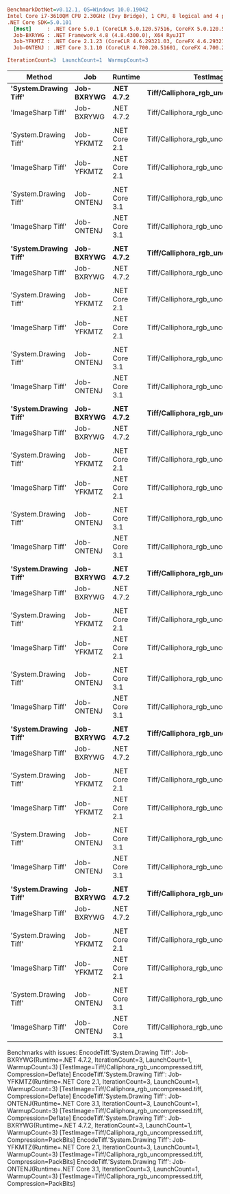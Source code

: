 ``` ini

BenchmarkDotNet=v0.12.1, OS=Windows 10.0.19042
Intel Core i7-3610QM CPU 2.30GHz (Ivy Bridge), 1 CPU, 8 logical and 4 physical cores
.NET Core SDK=5.0.101
  [Host]     : .NET Core 5.0.1 (CoreCLR 5.0.120.57516, CoreFX 5.0.120.57516), X64 RyuJIT
  Job-BXRYWG : .NET Framework 4.8 (4.8.4300.0), X64 RyuJIT
  Job-YFKMTZ : .NET Core 2.1.23 (CoreCLR 4.6.29321.03, CoreFX 4.6.29321.01), X64 RyuJIT
  Job-ONTENJ : .NET Core 3.1.10 (CoreCLR 4.700.20.51601, CoreFX 4.700.20.51901), X64 RyuJIT

IterationCount=3  LaunchCount=1  WarmupCount=3  

```
|                Method |        Job |       Runtime |                             TestImage |     Compression |       Mean |       Error |     StdDev | Ratio | RatioSD |     Gen 0 |     Gen 1 |     Gen 2 |  Allocated |
|---------------------- |----------- |-------------- |-------------------------------------- |---------------- |-----------:|------------:|-----------:|------:|--------:|----------:|----------:|----------:|-----------:|
| **&#39;System.Drawing Tiff&#39;** | **Job-BXRYWG** |    **.NET 4.7.2** | **Tiff/Calliphora_rgb_uncompressed.tiff** |            **None** |   **6.520 ms** |   **2.1764 ms** |  **0.1193 ms** |  **1.00** |    **0.00** |  **984.3750** |  **984.3750** |  **984.3750** | **11570062 B** |
|     &#39;ImageSharp Tiff&#39; | Job-BXRYWG |    .NET 4.7.2 | Tiff/Calliphora_rgb_uncompressed.tiff |            None |   5.698 ms |   8.2629 ms |  0.4529 ms |  0.87 |    0.06 |  539.0625 |  500.0000 |  492.1875 |  9919288 B |
|                       |            |               |                                       |                 |            |             |            |       |         |           |           |           |            |
| &#39;System.Drawing Tiff&#39; | Job-YFKMTZ | .NET Core 2.1 | Tiff/Calliphora_rgb_uncompressed.tiff |            None |   6.851 ms |   1.4499 ms |  0.0795 ms |  1.00 |    0.00 |  984.3750 |  984.3750 |  984.3750 | 11562768 B |
|     &#39;ImageSharp Tiff&#39; | Job-YFKMTZ | .NET Core 2.1 | Tiff/Calliphora_rgb_uncompressed.tiff |            None |   4.294 ms |   2.0150 ms |  0.1104 ms |  0.63 |    0.02 |  539.0625 |  500.0000 |  492.1875 |  9918144 B |
|                       |            |               |                                       |                 |            |             |            |       |         |           |           |           |            |
| &#39;System.Drawing Tiff&#39; | Job-ONTENJ | .NET Core 3.1 | Tiff/Calliphora_rgb_uncompressed.tiff |            None |   5.835 ms |   1.7302 ms |  0.0948 ms |  1.00 |    0.00 |  984.3750 |  984.3750 |  984.3750 |  8672224 B |
|     &#39;ImageSharp Tiff&#39; | Job-ONTENJ | .NET Core 3.1 | Tiff/Calliphora_rgb_uncompressed.tiff |            None |   5.167 ms |   1.1793 ms |  0.0646 ms |  0.89 |    0.02 |  539.0625 |  500.0000 |  492.1875 |  9918112 B |
|                       |            |               |                                       |                 |            |             |            |       |         |           |           |           |            |
| **&#39;System.Drawing Tiff&#39;** | **Job-BXRYWG** |    **.NET 4.7.2** | **Tiff/Calliphora_rgb_uncompressed.tiff** |         **Deflate** |         **NA** |          **NA** |         **NA** |     **?** |       **?** |         **-** |         **-** |         **-** |          **-** |
|     &#39;ImageSharp Tiff&#39; | Job-BXRYWG |    .NET 4.7.2 | Tiff/Calliphora_rgb_uncompressed.tiff |         Deflate | 125.909 ms |   2.8957 ms |  0.1587 ms |     ? |       ? |  750.0000 |  750.0000 |  750.0000 | 11167960 B |
|                       |            |               |                                       |                 |            |             |            |       |         |           |           |           |            |
| &#39;System.Drawing Tiff&#39; | Job-YFKMTZ | .NET Core 2.1 | Tiff/Calliphora_rgb_uncompressed.tiff |         Deflate |         NA |          NA |         NA |     ? |       ? |         - |         - |         - |          - |
|     &#39;ImageSharp Tiff&#39; | Job-YFKMTZ | .NET Core 2.1 | Tiff/Calliphora_rgb_uncompressed.tiff |         Deflate | 125.041 ms |   6.3920 ms |  0.3504 ms |     ? |       ? |  750.0000 |  750.0000 |  750.0000 | 11164792 B |
|                       |            |               |                                       |                 |            |             |            |       |         |           |           |           |            |
| &#39;System.Drawing Tiff&#39; | Job-ONTENJ | .NET Core 3.1 | Tiff/Calliphora_rgb_uncompressed.tiff |         Deflate |         NA |          NA |         NA |     ? |       ? |         - |         - |         - |          - |
|     &#39;ImageSharp Tiff&#39; | Job-ONTENJ | .NET Core 3.1 | Tiff/Calliphora_rgb_uncompressed.tiff |         Deflate | 125.139 ms |  16.3106 ms |  0.8940 ms |     ? |       ? |  750.0000 |  750.0000 |  750.0000 | 11168428 B |
|                       |            |               |                                       |                 |            |             |            |       |         |           |           |           |            |
| **&#39;System.Drawing Tiff&#39;** | **Job-BXRYWG** |    **.NET 4.7.2** | **Tiff/Calliphora_rgb_uncompressed.tiff** |             **Lzw** |  **49.024 ms** |  **35.9580 ms** |  **1.9710 ms** |  **1.00** |    **0.00** |  **800.0000** |  **800.0000** |  **800.0000** | **10673371 B** |
|     &#39;ImageSharp Tiff&#39; | Job-BXRYWG |    .NET 4.7.2 | Tiff/Calliphora_rgb_uncompressed.tiff |             Lzw | 411.728 ms |  47.6380 ms |  2.6112 ms |  8.41 |    0.39 | 1000.0000 | 1000.0000 | 1000.0000 | 23265464 B |
|                       |            |               |                                       |                 |            |             |            |       |         |           |           |           |            |
| &#39;System.Drawing Tiff&#39; | Job-YFKMTZ | .NET Core 2.1 | Tiff/Calliphora_rgb_uncompressed.tiff |             Lzw |  47.288 ms |   1.4131 ms |  0.0775 ms |  1.00 |    0.00 |  818.1818 |  818.1818 |  818.1818 | 10668688 B |
|     &#39;ImageSharp Tiff&#39; | Job-YFKMTZ | .NET Core 2.1 | Tiff/Calliphora_rgb_uncompressed.tiff |             Lzw | 201.643 ms |   5.6002 ms |  0.3070 ms |  4.26 |    0.00 |  333.3333 |  333.3333 |  333.3333 | 27451168 B |
|                       |            |               |                                       |                 |            |             |            |       |         |           |           |           |            |
| &#39;System.Drawing Tiff&#39; | Job-ONTENJ | .NET Core 3.1 | Tiff/Calliphora_rgb_uncompressed.tiff |             Lzw |  46.526 ms |   6.2383 ms |  0.3419 ms |  1.00 |    0.00 |  818.1818 |  818.1818 |  818.1818 |  8001741 B |
|     &#39;ImageSharp Tiff&#39; | Job-ONTENJ | .NET Core 3.1 | Tiff/Calliphora_rgb_uncompressed.tiff |             Lzw | 170.276 ms |  20.5515 ms |  1.1265 ms |  3.66 |    0.04 |  333.3333 |  333.3333 |  333.3333 | 27451445 B |
|                       |            |               |                                       |                 |            |             |            |       |         |           |           |           |            |
| **&#39;System.Drawing Tiff&#39;** | **Job-BXRYWG** |    **.NET 4.7.2** | **Tiff/Calliphora_rgb_uncompressed.tiff** |        **PackBits** |         **NA** |          **NA** |         **NA** |     **?** |       **?** |         **-** |         **-** |         **-** |          **-** |
|     &#39;ImageSharp Tiff&#39; | Job-BXRYWG |    .NET 4.7.2 | Tiff/Calliphora_rgb_uncompressed.tiff |        PackBits |  28.948 ms |   7.0740 ms |  0.3877 ms |     ? |       ? |  500.0000 |  468.7500 |  468.7500 |  9943858 B |
|                       |            |               |                                       |                 |            |             |            |       |         |           |           |           |            |
| &#39;System.Drawing Tiff&#39; | Job-YFKMTZ | .NET Core 2.1 | Tiff/Calliphora_rgb_uncompressed.tiff |        PackBits |         NA |          NA |         NA |     ? |       ? |         - |         - |         - |          - |
|     &#39;ImageSharp Tiff&#39; | Job-YFKMTZ | .NET Core 2.1 | Tiff/Calliphora_rgb_uncompressed.tiff |        PackBits |  22.611 ms |   0.9267 ms |  0.0508 ms |     ? |       ? |  500.0000 |  468.7500 |  468.7500 |  9942792 B |
|                       |            |               |                                       |                 |            |             |            |       |         |           |           |           |            |
| &#39;System.Drawing Tiff&#39; | Job-ONTENJ | .NET Core 3.1 | Tiff/Calliphora_rgb_uncompressed.tiff |        PackBits |         NA |          NA |         NA |     ? |       ? |         - |         - |         - |          - |
|     &#39;ImageSharp Tiff&#39; | Job-ONTENJ | .NET Core 3.1 | Tiff/Calliphora_rgb_uncompressed.tiff |        PackBits |  23.465 ms |   4.7353 ms |  0.2596 ms |     ? |       ? |  531.2500 |  500.0000 |  500.0000 |  9942772 B |
|                       |            |               |                                       |                 |            |             |            |       |         |           |           |           |            |
| **&#39;System.Drawing Tiff&#39;** | **Job-BXRYWG** |    **.NET 4.7.2** | **Tiff/Calliphora_rgb_uncompressed.tiff** |  **CcittGroup3Fax** |  **43.618 ms** |   **6.0416 ms** |  **0.3312 ms** |  **1.00** |    **0.00** |         **-** |         **-** |         **-** |  **1169683 B** |
|     &#39;ImageSharp Tiff&#39; | Job-BXRYWG |    .NET 4.7.2 | Tiff/Calliphora_rgb_uncompressed.tiff |  CcittGroup3Fax | 191.602 ms |  34.9864 ms |  1.9177 ms |  4.39 |    0.04 | 3333.3333 | 1333.3333 |  333.3333 | 24829048 B |
|                       |            |               |                                       |                 |            |             |            |       |         |           |           |           |            |
| &#39;System.Drawing Tiff&#39; | Job-YFKMTZ | .NET Core 2.1 | Tiff/Calliphora_rgb_uncompressed.tiff |  CcittGroup3Fax |  43.258 ms |   3.5472 ms |  0.1944 ms |  1.00 |    0.00 |         - |         - |         - |  1169200 B |
|     &#39;ImageSharp Tiff&#39; | Job-YFKMTZ | .NET Core 2.1 | Tiff/Calliphora_rgb_uncompressed.tiff |  CcittGroup3Fax | 177.930 ms |  50.1223 ms |  2.7474 ms |  4.11 |    0.04 | 3666.6667 | 2000.0000 |  666.6667 | 24772997 B |
|                       |            |               |                                       |                 |            |             |            |       |         |           |           |           |            |
| &#39;System.Drawing Tiff&#39; | Job-ONTENJ | .NET Core 3.1 | Tiff/Calliphora_rgb_uncompressed.tiff |  CcittGroup3Fax |  43.330 ms |   2.8194 ms |  0.1545 ms |  1.00 |    0.00 |         - |         - |         - |   850189 B |
|     &#39;ImageSharp Tiff&#39; | Job-ONTENJ | .NET Core 3.1 | Tiff/Calliphora_rgb_uncompressed.tiff |  CcittGroup3Fax | 168.846 ms |  19.1390 ms |  1.0491 ms |  3.90 |    0.01 | 3333.3333 | 1333.3333 |  333.3333 | 24774571 B |
|                       |            |               |                                       |                 |            |             |            |       |         |           |           |           |            |
| **&#39;System.Drawing Tiff&#39;** | **Job-BXRYWG** |    **.NET 4.7.2** | **Tiff/Calliphora_rgb_uncompressed.tiff** | **ModifiedHuffman** |  **17.106 ms** |  **12.6692 ms** |  **0.6944 ms** |  **1.00** |    **0.00** |  **937.5000** |  **937.5000** |  **937.5000** | **11561706 B** |
|     &#39;ImageSharp Tiff&#39; | Job-BXRYWG |    .NET 4.7.2 | Tiff/Calliphora_rgb_uncompressed.tiff | ModifiedHuffman | 192.530 ms |   7.9946 ms |  0.4382 ms | 11.27 |    0.47 | 3333.3333 | 1333.3333 |  333.3333 | 24826163 B |
|                       |            |               |                                       |                 |            |             |            |       |         |           |           |           |            |
| &#39;System.Drawing Tiff&#39; | Job-YFKMTZ | .NET Core 2.1 | Tiff/Calliphora_rgb_uncompressed.tiff | ModifiedHuffman |  16.988 ms |   2.7313 ms |  0.1497 ms |  1.00 |    0.00 |  937.5000 |  937.5000 |  937.5000 | 11555088 B |
|     &#39;ImageSharp Tiff&#39; | Job-YFKMTZ | .NET Core 2.1 | Tiff/Calliphora_rgb_uncompressed.tiff | ModifiedHuffman | 180.265 ms |  78.0340 ms |  4.2773 ms | 10.61 |    0.18 | 3666.6667 | 2000.0000 |  666.6667 | 24769453 B |
|                       |            |               |                                       |                 |            |             |            |       |         |           |           |           |            |
| &#39;System.Drawing Tiff&#39; | Job-ONTENJ | .NET Core 3.1 | Tiff/Calliphora_rgb_uncompressed.tiff | ModifiedHuffman |  15.989 ms |   2.7139 ms |  0.1488 ms |  1.00 |    0.00 |  937.5000 |  937.5000 |  937.5000 |  8666467 B |
|     &#39;ImageSharp Tiff&#39; | Job-ONTENJ | .NET Core 3.1 | Tiff/Calliphora_rgb_uncompressed.tiff | ModifiedHuffman | 181.295 ms | 231.7796 ms | 12.7046 ms | 11.34 |    0.90 | 3333.3333 | 1333.3333 |  333.3333 | 24770275 B |

Benchmarks with issues:
  EncodeTiff.'System.Drawing Tiff': Job-BXRYWG(Runtime=.NET 4.7.2, IterationCount=3, LaunchCount=1, WarmupCount=3) [TestImage=Tiff/Calliphora_rgb_uncompressed.tiff, Compression=Deflate]
  EncodeTiff.'System.Drawing Tiff': Job-YFKMTZ(Runtime=.NET Core 2.1, IterationCount=3, LaunchCount=1, WarmupCount=3) [TestImage=Tiff/Calliphora_rgb_uncompressed.tiff, Compression=Deflate]
  EncodeTiff.'System.Drawing Tiff': Job-ONTENJ(Runtime=.NET Core 3.1, IterationCount=3, LaunchCount=1, WarmupCount=3) [TestImage=Tiff/Calliphora_rgb_uncompressed.tiff, Compression=Deflate]
  EncodeTiff.'System.Drawing Tiff': Job-BXRYWG(Runtime=.NET 4.7.2, IterationCount=3, LaunchCount=1, WarmupCount=3) [TestImage=Tiff/Calliphora_rgb_uncompressed.tiff, Compression=PackBits]
  EncodeTiff.'System.Drawing Tiff': Job-YFKMTZ(Runtime=.NET Core 2.1, IterationCount=3, LaunchCount=1, WarmupCount=3) [TestImage=Tiff/Calliphora_rgb_uncompressed.tiff, Compression=PackBits]
  EncodeTiff.'System.Drawing Tiff': Job-ONTENJ(Runtime=.NET Core 3.1, IterationCount=3, LaunchCount=1, WarmupCount=3) [TestImage=Tiff/Calliphora_rgb_uncompressed.tiff, Compression=PackBits]
